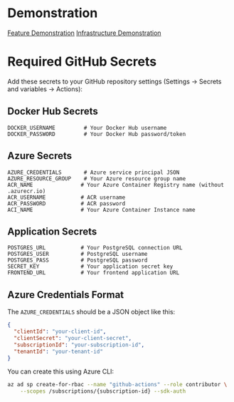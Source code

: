 # Demonstration

[Feature Demonstration](https://youtu.be/1cLByVmrpik)
[Infrastructure Demonstration](https://youtu.be/XpBitsdfE6s)

# Required GitHub Secrets

Add these secrets to your GitHub repository settings (Settings → Secrets and variables → Actions):

## Docker Hub Secrets

```
DOCKER_USERNAME         # Your Docker Hub username
DOCKER_PASSWORD         # Your Docker Hub password/token
```

## Azure Secrets

```
AZURE_CREDENTIALS       # Azure service principal JSON
AZURE_RESOURCE_GROUP    # Your Azure resource group name
ACR_NAME               # Your Azure Container Registry name (without .azurecr.io)
ACR_USERNAME           # ACR username
ACR_PASSWORD           # ACR password
ACI_NAME               # Your Azure Container Instance name
```

## Application Secrets

```
POSTGRES_URL           # Your PostgreSQL connection URL
POSTGRES_USER          # PostgreSQL username
POSTGRES_PASS          # PostgreSQL password
SECRET_KEY             # Your application secret key
FRONTEND_URL           # Your frontend application URL
```

## Azure Credentials Format

The `AZURE_CREDENTIALS` should be a JSON object like this:

```json
{
  "clientId": "your-client-id",
  "clientSecret": "your-client-secret",
  "subscriptionId": "your-subscription-id",
  "tenantId": "your-tenant-id"
}
```

You can create this using Azure CLI:

```bash
az ad sp create-for-rbac --name "github-actions" --role contributor \
    --scopes /subscriptions/{subscription-id} --sdk-auth
```
